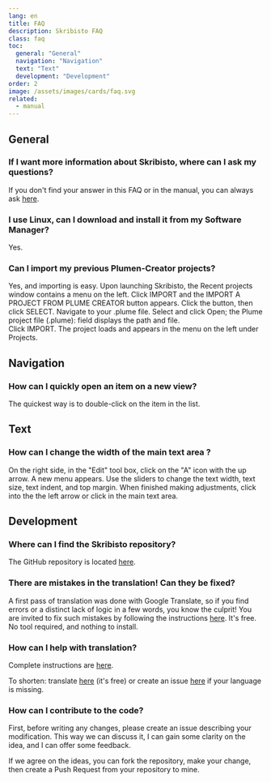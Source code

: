 ```yaml
---
lang: en
title: FAQ
description: Skribisto FAQ
class: faq
toc:
  general: "General"
  navigation: "Navigation"
  text: "Text"
  development: "Development"
order: 2
image: /assets/images/cards/faq.svg
related:
  - manual
---
```


## General

### If I want more information about Skribisto, where can I ask my questions?

If you don't find your answer in this FAQ or in the manual, you can always ask [here](https://github.com/jacquetc/skribisto/discussions).

### I use Linux, can I download and install it from my Software Manager? 
Yes.

### Can I import my previous Plumen-Creator projects?

Yes, and importing is easy. Upon launching Skribisto, the Recent projects window contains a menu on the left. 
Click IMPORT and the IMPORT A PROJECT FROM PLUME CREATOR button appears. 
Click the button, then click SELECT. 
Navigate to your .plume file. 
Select and click Open; the Plume project file (.plume): field displays the path and file.  
Click IMPORT. The project loads and appears in the menu on the left under Projects. 

## Navigation

### How can I quickly open an item on a new view?

The quickest way is to double-click on the item in the list.

## Text

### How can I change the width of the main text area ?
On the right side, in the "Edit" tool box, click on the "A" icon with the up arrow.  A new menu appears. Use the sliders to change the text width, text size, text indent, and top margin. When finished making adjustments, click into the the left arrow or click in the main text area.

## Development

### Where can I find the Skribisto repository?

The GitHub repository is located [here](https://github.com/jacquetc/skribisto).

### There are mistakes in the translation! Can they be fixed?

A first pass of translation was done with Google Translate, so if you find errors or a distinct lack of logic in a few words, you know the culprit! You are invited to fix such mistakes by following the instructions [here](https://github.com/jacquetc/skribisto#translation-). It's free. No tool required, and nothing to install.

### How can I help with translation?

Complete instructions are [here](https://github.com/jacquetc/skribisto#translation-).

To shorten:
translate [here](https://www.transifex.com/skribisto) (it's free) or create an issue
[here](https://github.com/jacquetc/skribisto/issues) if your language is missing.

### How can I contribute to the code?
First, before writing any changes, please create an issue describing your modification. This way we can discuss it, I can
gain some clarity on the idea, and I can offer some feedback.

If we agree on the ideas, you can fork the repository, make your change, then create a Push Request from your repository to mine.

